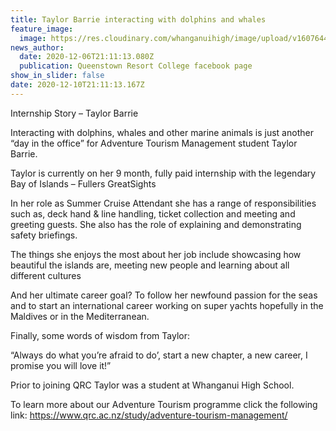 ```yaml
---
title: Taylor Barrie interacting with dolphins and whales
feature_image:
  image: https://res.cloudinary.com/whanganuihigh/image/upload/v1607644949/News/Taylor_Barrie.jpg
news_author:
  date: 2020-12-06T21:11:13.080Z
  publication: Queenstown Resort College facebook page
show_in_slider: false
date: 2020-12-10T21:11:13.167Z
---
```

Internship Story – Taylor Barrie

Interacting with dolphins, whales and other marine animals is just another “day in the office” for Adventure Tourism Management student Taylor Barrie.

Taylor is currently on her 9 month, fully paid internship with the legendary  Bay of Islands – Fullers GreatSights 

In her role as Summer Cruise Attendant she has a range of responsibilities such as, deck hand & line handling, ticket collection and meeting and greeting guests. She also has the role of explaining and demonstrating safety briefings.

The things she enjoys the most about her job include showcasing how beautiful the islands are, meeting new people and learning about all different cultures

And her ultimate career goal? To follow her newfound passion for the seas and to start an international career working on super yachts hopefully in the Maldives or in the Mediterranean.

Finally, some words of wisdom from Taylor:

“Always do what you’re afraid to do’, start a new chapter, a new career, I promise you will love it!”

Prior to joining QRC Taylor was a student at  Whanganui High School.

To learn more about our Adventure Tourism programme click the following link: https://www.qrc.ac.nz/study/adventure-tourism-management/